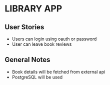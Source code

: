 # LIBRARY APP

## User Stories

- Users can login using oauth or password
- User can leave book reviews

## General Notes

- Book details will be fetched from external api
- PostgreSQL will be used
